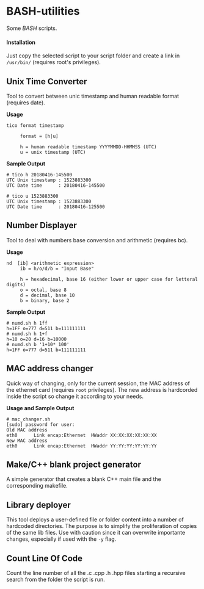# BASH-utilities
Some *BASH* scripts.

#### Installation
Just copy the selected script to your script folder and create a link in ``/usr/bin/`` (requires root's privileges).

## Unix Time Converter
Tool to convert between unic timestamp and human readable format (requires date).

**Usage**
```
tico format timestamp

     format = [h|u]

     h = human readable timestamp YYYYMMDD-HHMMSS (UTC)
     u = unix timestamp (UTC)
```

**Sample Output**
```
# tico h 20180416-145500
UTC Unix timestamp : 1523883300
UTC Date time      : 20180416-145500

# tico u 1523883300
UTC Unix timestamp : 1523883300
UTC Date time      : 20180416-125500
```

## Number Displayer
Tool to deal with numbers base conversion and arithmetic (requires bc).

**Usage**
```
nd  [ib] <arithmetic expression>
     ib = h/o/d/b = "Input Base"
 
     h = hexadecimal, base 16 (either lower or upper case for letteral digits)
     o = octal, base 8
     d = decimal, base 10
     b = binary, base 2
```
**Sample Output**
```
# numd.sh h 1ff
h=1FF o=777 d=511 b=111111111
# numd.sh h 1+f
h=10 o=20 d=16 b=10000
# numd.sh b '1+10* 100'
h=1FF o=777 d=511 b=111111111
```

## MAC address changer
Quick way of changing, only for the current session, the MAC address of the ethernet card (requires ``root`` privileges). The new address is hardcorded inside the script so change it according to your needs.

**Usage and Sample Output**
```
# mac_changer.sh
[sudo] password for user:
Old MAC address
eth0      Link encap:Ethernet  HWaddr XX:XX:XX:XX:XX:XX
New MAC address
eth0      Link encap:Ethernet  HWaddr YY:YY:YY:YY:YY:YY
```

## Make/C++ blank project generator
A simple generator that creates a blank C++ main file and the corresponding makefile.

## Library deployer
This tool deploys a user-defined file or folder content into a number of hardcoded directories. The purpose is to simplify the proliferation of copies of the same lib files. Use with caution since it can overwrite importante changes, especially if used with the `-y` flag.

## Count Line Of Code
Count the line number of all the .c .cpp .h .hpp files starting a recursive search from the folder the script is run.

